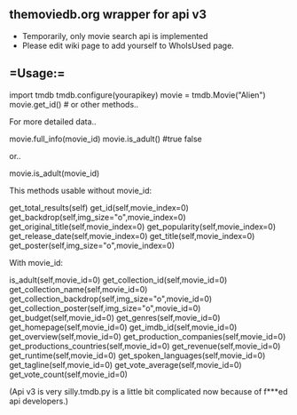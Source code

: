 themoviedb.org wrapper for api v3
---

- Temporarily, only movie search api is implemented
- Please edit wiki page to add yourself to WhoIsUsed page.

=Usage:=
---

import tmdb
tmdb.configure(yourapikey)
movie = tmdb.Movie("Alien")
movie.get_id() # or other methods..

For more detailed data..

movie.full_info(movie_id)
movie.is_adult() #true false

or..

movie.is_adult(movie_id)

This methods usable without movie_id:

get_total_results(self)
get_id(self,movie_index=0)
get_backdrop(self,img_size="o",movie_index=0)
get_original_title(self,movie_index=0)
get_popularity(self,movie_index=0)
get_release_date(self,movie_index=0)
get_title(self,movie_index=0)
get_poster(self,img_size="o",movie_index=0)

With movie_id:

is_adult(self,movie_id=0)
get_collection_id(self,movie_id=0)
get_collection_name(self,movie_id=0)
get_collection_backdrop(self,img_size="o",movie_id=0)
get_collection_poster(self,img_size="o",movie_id=0)
get_budget(self,movie_id=0)
get_genres(self,movie_id=0)
get_homepage(self,movie_id=0)
get_imdb_id(self,movie_id=0)
get_overview(self,movie_id=0)
get_production_companies(self,movie_id=0)
get_productions_countries(self,movie_id=0)
get_revenue(self,movie_id=0)
get_runtime(self,movie_id=0)
get_spoken_languages(self,movie_id=0)
get_tagline(self,movie_id=0)
get_vote_average(self,movie_id=0)
get_vote_count(self,movie_id=0)



(Api v3 is very silly.tmdb.py is a little bit complicated now because of f***ed api developers.)